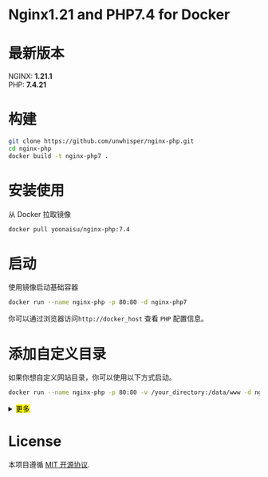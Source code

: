 # Nginx1.21 and PHP7.4 for Docker
# 最新版本
NGINX: **1.21.1**   
PHP:   **7.4.21**

# 构建
```sh
git clone https://github.com/unwhisper/nginx-php.git
cd nginx-php
docker build -t nginx-php7 .
```

# 安装使用
从 Docker 拉取镜像
```sh
docker pull yoonaisu/nginx-php:7.4
```

# 启动
使用镜像启动基础容器
```sh
docker run --name nginx-php -p 80:80 -d nginx-php7
```
你可以通过浏览器访问```http://docker_host``` 查看 ```PHP``` 配置信息。

# 添加自定义目录
如果你想自定义网站目录，你可以使用以下方式启动。
```sh
docker run --name nginx-php -p 80:80 -v /your_directory:/data/www -d nginx-php7
```

<details>
    <summary><mark>更多</mark></summary>

```
docker run --name nginx -p 80:80 \
-v /your_code_directory:/data/wwwroot \
-v /your_nginx_log_path:/data/wwwlogs \
-v /your_nginx_conf_path:/data/server/nginx \
-v /your_php_extension_ini:/data/server/php/ini \
-v /your_php_extension_file:/data/server/php/extension \
-d skiychan/nginx-php7
```

# 添加 PHP 扩展
添加 **ext-xxx.ini** 到目录 ```/your_php_extension_ini``` 和相应的扩展文件代码到 ```/your_php_extension_file``` 中，使用使用以下命令启动。   
```sh
docker run --name nginx \
-p 8080:80 -d \
-v /your_php_extension_ini:/data/server/php/ini \
-v /your_php_extension_file:/data/server/php/extension \
skiychan/nginx-php7
```

**/your_php_extension_ini/ext-xxx.ini** 文件的内容为:   
```
extension=swoole.so
```

**/your_php_extension_file/extension.sh** 文件的内容为:   
```
curl -Lk https://github.com/swoole/swoole-src/archive/v4.4.14.tar.gz | gunzip | tar x -C /home/extension && \
cd /home/extension/swoole-src-4.4.14 && \
/usr/local/php/bin/phpize && \
./configure --with-php-config=/usr/local/php/bin/php-config && \
make && make install
```

</details>

# License
本项目遵循 [MIT 开源协议](https://github.com/unwhisper/nginx-php/blob/main/LICENSE).